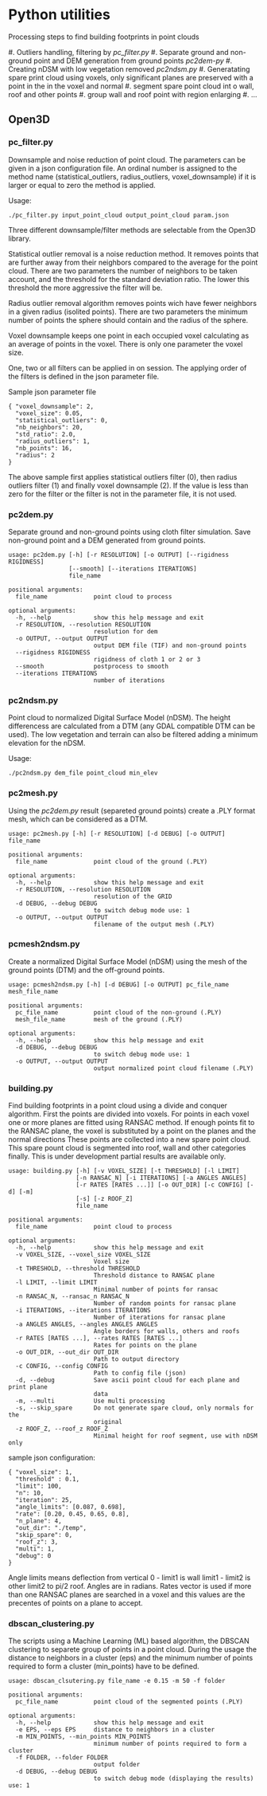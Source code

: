 # Python utilities

Processing steps to find building footprints in point clouds

#. Outliers handling, filtering by *pc_filter.py*
#. Separate ground and non-ground point and DEM generation from ground points *pc2dem-py*
#. Creating nDSM with low vegetation removed *pc2ndsm.py*
#. Generatating spare print cloud using voxels, only significant planes are preserved with a point in the in the voxel and normal
#. segment spare point cloud int o wall, roof and other points
#. group wall and roof point with region enlarging
#. ...

## Open3D

### pc_filter.py

Downsample and noise reduction of point cloud. The parameters can be given
in a json configuration file. An ordinal number is assigned to the method 
name (statistical_outliers, radius_outliers, voxel_downsample) if it is larger 
or equal to zero the method is applied.

Usage:

```
./pc_filter.py input_point_cloud output_point_cloud param.json
```

Three different downsample/filter methods are selectable from the Open3D library.

Statistical outlier removal is a noise reduction method. It removes points 
that are further away from their neighbors compared to the average for the 
point cloud. There are two parameters the number of neighbors to be taken 
account, and the threshold for the standard deviation ratio. 
The lower this threshold the more aggressive the filter will be.

Radius outlier removal algorithm removes points wich have fewer neighbors in a 
given radius (isolited points). There are two parameters the minimum number of
points the sphere should contain and the radius of the sphere.

Voxel downsample keeps one point in each occupied voxel calculating as an
average of points in the voxel. There is only one parameter the voxel size.

One, two or all filters can be applied in on session.
The applying order of the filters is defined in the json parameter file.

Sample json parameter file

```
{ "voxel_downsample": 2,
  "voxel_size": 0.05,
  "statistical_outliers": 0,
  "nb_neighbors": 20,
  "std_ratio": 2.0,
  "radius_outliers": 1,
  "nb_points": 16,
  "radius": 2
}

```

The above sample first applies statistical outliers filter (0), then radius
outliers filter (1) and finally voxel downsample (2). If the value is less than
zero for the filter or the filter is not in the parameter file, it is not used.

### pc2dem.py

Separate ground and non-ground points using cloth filter simulation. 
Save non-ground point and a DEM generated from ground points.

```
usage: pc2dem.py [-h] [-r RESOLUTION] [-o OUTPUT] [--rigidness RIGIDNESS]
                 [--smooth] [--iterations ITERATIONS]
                 file_name

positional arguments:
  file_name             point cloud to process

optional arguments:
  -h, --help            show this help message and exit
  -r RESOLUTION, --resolution RESOLUTION
                        resolution for dem
  -o OUTPUT, --output OUTPUT
                        output DEM file (TIF) and non-ground points
  --rigidness RIGIDNESS
                        rigidness of cloth 1 or 2 or 3
  --smooth              postprocess to smooth
  --iterations ITERATIONS
                        number of iterations
```

### pc2ndsm.py

Point cloud to normalized Digital Surface Model (nDSM). The height differencess
are calculated from a DTM (any GDAL compatible DTM can be used). The low
vegetation and terrain can also be filtered adding a minimum elevation for the
nDSM.

Usage:

```
./pc2ndsm.py dem_file point_cloud min_elev
```

### pc2mesh.py

Using the *pc2dem.py* result (separeted ground points) create a .PLY format mesh,
which can be considered as a DTM.

```
usage: pc2mesh.py [-h] [-r RESOLUTION] [-d DEBUG] [-o OUTPUT] file_name

positional arguments:
  file_name             point cloud of the ground (.PLY)

optional arguments:
  -h, --help            show this help message and exit
  -r RESOLUTION, --resolution RESOLUTION
                        resolution of the GRID
  -d DEBUG, --debug DEBUG
                        to switch debug mode use: 1
  -o OUTPUT, --output OUTPUT
                        filename of the output mesh (.PLY)
```

### pcmesh2ndsm.py
 
 Create a normalized Digital Surface Model (nDSM) using the mesh of the
 ground points (DTM) and the off-ground points.  
 
``` 
usage: pcmesh2ndsm.py [-h] [-d DEBUG] [-o OUTPUT] pc_file_name mesh_file_name

positional arguments:
  pc_file_name          point cloud of the non-ground (.PLY)
  mesh_file_name        mesh of the ground (.PLY)

optional arguments:
  -h, --help            show this help message and exit
  -d DEBUG, --debug DEBUG
                        to switch debug mode use: 1
  -o OUTPUT, --output OUTPUT
                        output normalized point cloud filename (.PLY)
```

### building.py

Find building footprints in a point cloud using a divide and conquer algorithm.
First the points are divided into voxels. For points in each voxel one or more
planes are fitted using RANSAC method. If enough points fit to the RANSAC plane, the
voxel is substituted by a point on the planes and the normal directions
These points are collected into a new spare point cloud. This spare pount cloud
is segmented into roof, wall and other categories finally.
This is under development partial results are available only.


```
usage: building.py [-h] [-v VOXEL_SIZE] [-t THRESHOLD] [-l LIMIT]
                   [-n RANSAC_N] [-i ITERATIONS] [-a ANGLES ANGLES]
                   [-r RATES [RATES ...]] [-o OUT_DIR] [-c CONFIG] [-d] [-m]
                   [-s] [-z ROOF_Z]
                   file_name

positional arguments:
  file_name             point cloud to process

optional arguments:
  -h, --help            show this help message and exit
  -v VOXEL_SIZE, --voxel_size VOXEL_SIZE
                        Voxel size
  -t THRESHOLD, --threshold THRESHOLD
                        Threshold distance to RANSAC plane
  -l LIMIT, --limit LIMIT
                        Minimal number of points for ransac
  -n RANSAC_N, --ransac_n RANSAC_N
                        Number of random points for ransac plane
  -i ITERATIONS, --iterations ITERATIONS
                        Number of iterations for ransac plane
  -a ANGLES ANGLES, --angles ANGLES ANGLES
                        Angle borders for walls, others and roofs
  -r RATES [RATES ...], --rates RATES [RATES ...]
                        Rates for points on the plane
  -o OUT_DIR, --out_dir OUT_DIR
                        Path to output directory
  -c CONFIG, --config CONFIG
                        Path to config file (json)
  -d, --debug           Save ascii point cloud for each plane and print plane
                        data
  -m, --multi           Use multi processing
  -s, --skip_spare      Do not generate spare cloud, only normals for the
                        original
  -z ROOF_Z, --roof_z ROOF_Z
                        Minimal height for roof segment, use with nDSM only
```

sample json configuration:

```
{ "voxel_size": 1,
  "threshold" : 0.1,
  "limit": 100,
  "n": 10,
  "iteration": 25,
  "angle_limits": [0.087, 0.698],
  "rate": [0.20, 0.45, 0.65, 0.8],
  "n_plane": 4,
  "out_dir": "./temp",
  "skip_spare": 0,
  "roof_z": 3,
  "multi": 1,
  "debug": 0
}
```

Angle limits means deflection from vertical 0 - limit1 is wall limit1 - limit2 is other
limit2 to pi/2 roof. Angles are in radians. Rates vector is used if more than one RANSAC planes are searched in a voxel and this values are the precentes of points on a
plane to accept.


### dbscan_clustering.py

The scripts using a Machine Learning (ML) based algorithm, the DBSCAN clustering to separete group of points in a point cloud.
During the usage the distance to neighbors in a cluster (eps) and the minimum number of points required to form a cluster (min_points) have to be defined.

```
usage: dbscan_clsutering.py file_name -e 0.15 -m 50 -f folder

positional arguments:
  pc_file_name          point cloud of the segmented points (.PLY)

optional arguments:
  -h, --help            show this help message and exit
  -e EPS, --eps EPS     distance to neighbors in a cluster
  -m MIN_POINTS, --min_points MIN_POINTS
                        minimum number of points required to form a cluster
  -f FOLDER, --folder FOLDER
                        output folder
  -d DEBUG, --debug DEBUG
                        to switch debug mode (displaying the results) use: 1
                        
   ```                     
